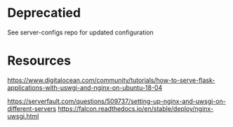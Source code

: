 # Deprecatied
See server-configs repo for updated configuration
# Resources

https://www.digitalocean.com/community/tutorials/how-to-serve-flask-applications-with-uswgi-and-nginx-on-ubuntu-18-04

https://serverfault.com/questions/509737/setting-up-nginx-and-uwsgi-on-different-servers
https://falcon.readthedocs.io/en/stable/deploy/nginx-uwsgi.html
